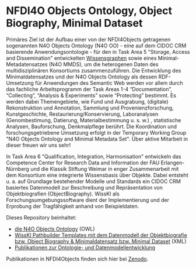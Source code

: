 # NFDI4O Objects Ontology, Object Biography, Minimal Dataset

Primäres Ziel ist der Aufbau einer von der NFDI4Objects getragenen sogenannten N4O Objects Ontology (N4O OO) - eine auf dem CIDOC CRM basierende Anwendungsontologie - für den in Task Area 5 "Storage, Access and Dissemination" entwickelten [Wissensgraphen](https://github.com/nfdi4objects/n4o-graph) sowie eines Minimal-Metadatensatzes (N4O MMDS), um die heterogenen Daten des multidisziplinären Konsortiums zusammenzuführen. Die Entwicklung des Minimaldatensatzes und der N4O Objects Ontology als dessen RDF-Umsetzung für Anwendungen des Semantic Web werden vor allem durch das fachliche Arbeitsprogramm der Task Areas 1-4 “Documentation”, “Collecting”, “Analysis & Experiments” sowie “Protecting” bestimmt. Es werden dabei Themengebiete, wie Fund und Ausgrabung, (digitale) Rekonstruktion und Annotation, Sammlung und Provenienzforschung, Kunstgeschichte, Restaurierung/Konservierung, Laboranalysen (Genombestimung, Datierung, Materialbestimmung u. s. w.) , statistische Analysen, Bauforschung, Denkmalpflege berührt. Die Koordination und forschungsgetriebene Umsetzung erfolgt in der Temporary Working Group "N4O Objects Ontology and Minimal Metadata Set". Über aktive Mitarbeit in dieser freuen wir uns sehr!

In Task Area 6 "Qualification, Integration, Harmonisation" entwickeln das Competence Center for Research Data and Information der FAU Erlangen-Nürnberg und die Klassik Stiftung Weimar in enger Zusammenarbeit mit dem Konsortium eine integrierte Wissensbasis über Objekte. Dabei entsteht u. a. auf Grundlage bestehender Modelle und Standards ein CIDOC CRM basiertes Datenmodell zur Beschreibung und Repräsentation von Objektbiografien (ObjectBiography). WissKI als Forschungsumgebungssoftware dient der Implementierung und der Erprobung der Tragfähigkeit anhand von Beispieldaten. 
 
Dieses Repository beinhaltet: 

- [die N4O Objects Ontology](nfdi4objects.rdf) (OWL)
- [WissKI Pathbuilder Templates mit dem Datenmodell der Objektbiografie bzw. Object Biography & Minimaldatensatz bzw. Minimal Dataset](pathbuilder_template_objectbiography) (XML)
- [Publikationen zur Ontologie- und Datenmodellentwicklung](presentations)

Publikationen in NFDI4Objects finden sich hier bei [Zenodo](https://zenodo.org/communities/nfdi4objects/records?q=&l=list&p=1&s=10&sort=newest).
